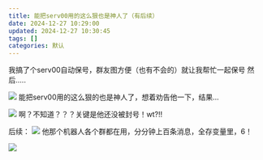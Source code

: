 ```yaml
---
title: 能把serv00用的这么狠也是神人了（有后续）
date: 2024-12-27 10:29:00
updated: 2024-12-27 10:30:45
tags: []
categories: 默认
---
```


我搞了个serv00自动保号，群友图方便（也有不会的）就让我帮忙一起保号
然后.....

![](https://s.rmimg.com/2024-12-26/1735218727-510414-26-12-2024-21425-panel13serv00com.jpg)
能把serv00用的这么狠的也是神人了，想着劝告他一下，结果...

![](https://s.rmimg.com/2024-12-26/1735218760-184981-2024-12-26-210702.png)
啊？不知道？？？关键是他还没被封号！wt?!!

后续：
![](https://s.rmimg.com/2024-12-26/1735220484-636430-2024-12-26-214017.png)
他那个机器人各个群都在用，分分钟上百条消息，全存变量里，6！

![](https://s.rmimg.com/2024-12-26/1735222240-16183-telegram-cloud-photo-size-5-6298648232431043865-y.jpg)
